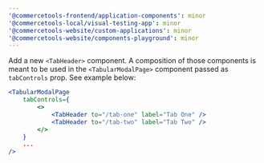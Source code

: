 ```yaml
---
'@commercetools-frontend/application-components': minor
'@commercetools-local/visual-testing-app': minor
'@commercetools-website/custom-applications': minor
'@commercetools-website/components-playground': minor
---
```


Add a new `<TabHeader>` component.
A composition of those components is meant to be used in the `<TabularModalPage>` component passed as `tabControls` prop. See example below:

```jsx
<TabularModalPage
    tabControls={
        <>
            <TabHeader to="/tab-one" label="Tab One" />
            <TabHeader to="/tab-two" label="Tab Two" />
        </>
    }
    ...
/>
```
